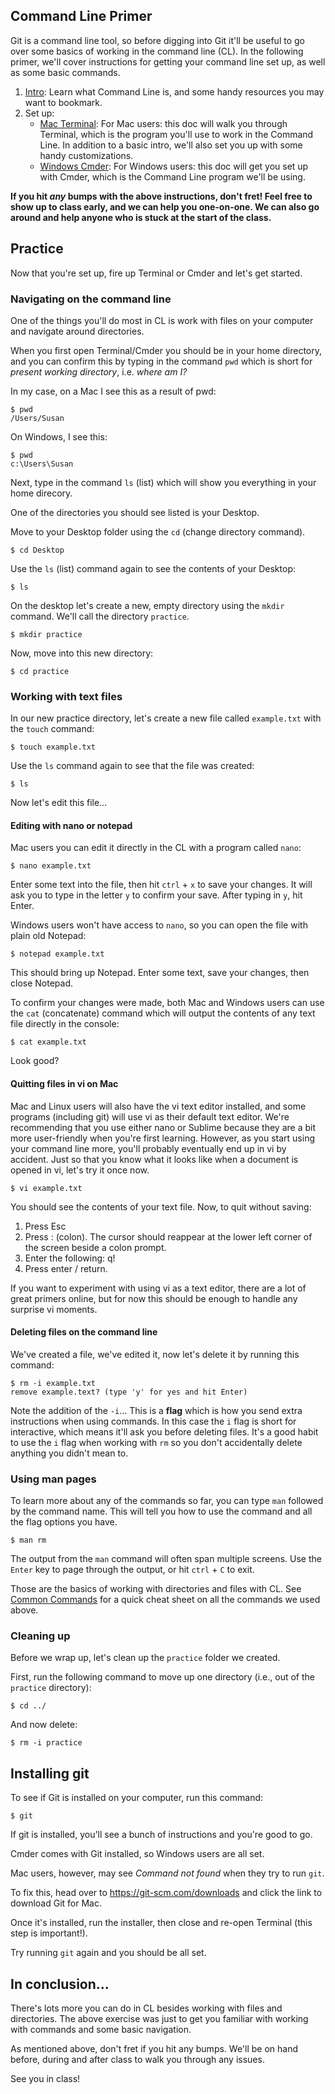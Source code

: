 ## Command Line Primer

Git is a command line tool, so before digging into Git it'll be useful to go over some basics of working in the command line (CL). In the following primer, we'll cover instructions for getting your command line set up, as well as some basic commands.

1. [Intro](https://github.com/susanBuck/notes/blob/master/07_Command_Line/00_Intro.md): Learn what Command Line is, and some handy resources you may want to bookmark.
2. Set up:
    + [Mac Terminal](https://github.com/susanBuck/notes/blob/master/07_Command_Line/02_Mac-Terminal.md): For Mac users: this doc will walk you through Terminal, which is the program you'll use to work in the Command Line. In addition to a basic intro, we'll also set you up with some handy customizations.
    + [Windows Cmder](https://github.com/susanBuck/notes/blob/master/07_Command_Line/03_Windows-Cmder.md): For Windows users: this doc will get you set up with Cmder, which is the Command Line program we'll be using. 

**If you hit *any* bumps with the above instructions, don't fret! Feel free to show up to class early, and we can help you one-on-one. We can also go around and help anyone who is stuck at the start of the class.**




## Practice

Now that you're set up, fire up Terminal or Cmder and let's get started.

### Navigating on the command line

One of the things you'll do most in CL is work with files on your computer and navigate around directories.

When you first open Terminal/Cmder you should be in your home directory, and you can confirm this by typing in the command `pwd` which is short for *present working directory*, i.e. *where am I?*

In my case, on a Mac I see this as a result of pwd:


    $ pwd
    /Users/Susan


On Windows, I see this:


    $ pwd
    c:\Users\Susan


Next, type in the command `ls` (list) which will show you everything in your home direcory.

One of the directories you should see listed is your Desktop.

Move to your Desktop folder using the `cd` (change directory command). 


    $ cd Desktop


Use the `ls` (list) command again to see the contents of your Desktop:

    $ ls


On the desktop let's create a new, empty directory using the `mkdir` command. We'll call the directory `practice`.

    $ mkdir practice


Now, move into this new directory:

    $ cd practice

### Working with text files

In our new practice directory, let's create a new file called `example.txt` with the `touch` command:

    $ touch example.txt


Use the `ls` command again to see that the file was created: 

    $ ls 


Now let's edit this file...

#### Editing with nano or notepad

Mac users you can edit it directly in the CL with a program called `nano`:

    $ nano example.txt

Enter some text into the file, then hit `ctrl` + `x` to save your changes. It will ask you to type in the letter `y` to confirm your save. After typing in `y`, hit Enter.

Windows users won't have access to `nano`, so you can open the file with plain old Notepad:

    $ notepad example.txt


This should bring up Notepad. Enter some text, save your changes, then close Notepad.

To confirm your changes were made, both Mac and Windows users can use the `cat` (concatenate) command which will output the contents of any text file directly in the console:


    $ cat example.txt

Look good?

#### Quitting files in vi on Mac

Mac and Linux users will also have the vi text editor installed, and some programs (including git) 
will use vi as their default text editor. We're recommending that you use either nano or Sublime 
because they are a bit more user-friendly when you're first learning. However, as you start using 
your command line more, you'll probably eventually end up in vi by accident. Just so that you know 
what it looks like when a document is opened in vi, let's try it once now. 

    $ vi example.txt

You should see the contents of your text file. Now, to quit without saving:

1. Press Esc
2. Press : (colon). The cursor should reappear at the lower left corner of the screen beside a colon prompt.
3. Enter the following: q!
4. Press enter / return.

If you want to experiment with using vi as a text editor, there are a lot of great primers online, 
but for now this should be enough to handle any surprise vi moments.

#### Deleting files on the command line

We've created a file, we've edited it, now let's delete it by running this command:


    $ rm -i example.txt
    remove example.text? (type 'y' for yes and hit Enter)


Note the addition of the `-i`... This is a **flag** which is how you send extra instructions when using commands. In this case the `i` flag is short for interactive, which means it'll ask you before deleting files. It's a good habit to use the `i` flag when working with `rm` so you don't accidentally delete anything you didn't mean to.

### Using man pages

To learn more about any of the commands so far, you can type `man` followed by the command name. This will tell you how to use the command and all the flag options you have.


    $ man rm


The output from the `man` command will often span multiple screens. Use the `Enter` key to page through the output, or hit `ctrl` + `C` to exit.

Those are the basics of working with directories and files with CL. See [Common Commands](https://github.com/susanBuck/notes/blob/master/07_Command_Line/04_Common-commands.md) for a quick cheat sheet on all the commands we used above.

### Cleaning up

Before we wrap up, let's clean up the `practice` folder we created.

First, run the following command to move up one directory (i.e., out of the `practice` directory):


    $ cd ../


And now delete:

    $ rm -i practice


## Installing git

To see if Git is installed on your computer, run this command:


    $ git


If git is installed, you'll see a bunch of instructions and you're good to go. 

Cmder comes with Git installed, so Windows users are all set.

Mac users, however, may see *Command not found* when they try to run `git`. 

To fix this, head over to <https://git-scm.com/downloads> and click the link to download Git for Mac. 

Once it's installed, run the installer, then close and re-open Terminal (this step is important!). 

Try running `git` again and you should be all set.


## In conclusion...

There's lots more you can do in CL besides working with files and directories. The above exercise was just to get you familiar with working with commands and some basic navigation.

As mentioned above, don't fret if you hit any bumps. We'll be on hand before, during and after class to walk you through any issues.

See you in class!








